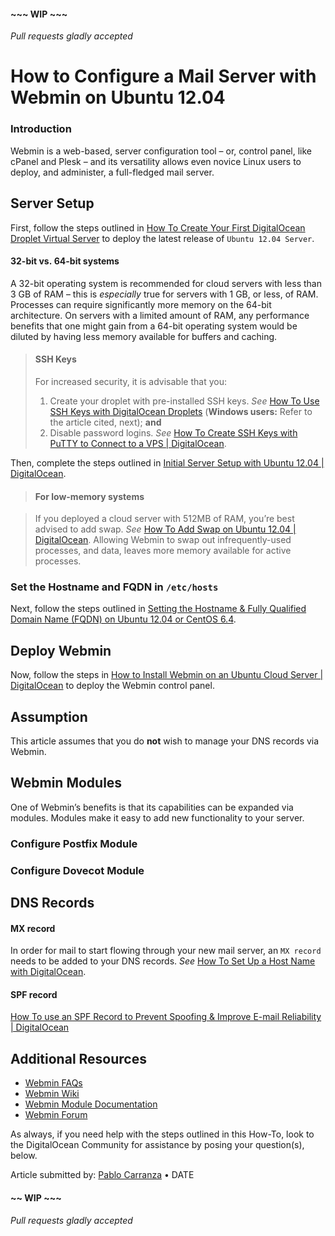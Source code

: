 #### ~~~ WIP ~~~

*Pull requests gladly accepted*

How to Configure a Mail Server with Webmin on Ubuntu 12.04
==========================================================

### Introduction

Webmin is a web-based, server configuration tool – or, control panel, like cPanel and Plesk – and its versatility allows even novice Linux users to deploy, and administer, a full-fledged mail server.

Server Setup
------------

First, follow the steps outlined in [How To Create Your First DigitalOcean Droplet Virtual Server](https://www.digitalocean.com/community/articles/how-to-create-your-first-digitalocean-droplet-virtual-server) to deploy the latest release of `Ubuntu 12.04 Server`.

#### 32-bit vs. 64-bit systems

A 32-bit operating system is recommended for cloud servers with less than 3 GB of RAM – this is *especially* true for servers with 1 GB, or less, of RAM. Processes can require significantly more memory on the 64-bit architecture. On servers with a limited amount of RAM, any performance benefits that one might gain from a 64-bit operating system would be diluted by having less memory available for buffers and caching.

> #### SSH Keys
>
> For increased security, it is advisable that you:
>
> 1.  Create your droplet with pre-installed SSH keys. *See* [How To Use SSH Keys with DigitalOcean Droplets](https://www.digitalocean.com/community/articles/how-to-use-ssh-keys-with-digitalocean-droplets) (**Windows users:** Refer to the article cited, next); **and**
> 2.  Disable password logins. *See* [How To Create SSH Keys with PuTTY to Connect to a VPS | DigitalOcean](https://www.digitalocean.com/community/articles/how-to-create-ssh-keys-with-putty-to-connect-to-a-vps).

Then, complete the steps outlined in [Initial Server Setup with Ubuntu 12.04 | DigitalOcean](https://www.digitalocean.com/community/articles/initial-server-setup-with-ubuntu-12-04).

> #### For low-memory systems

> If you deployed a cloud server with 512MB of RAM, you’re best advised to add swap. *See* [How To Add Swap on Ubuntu 12.04 | DigitalOcean](https://www.digitalocean.com/community/articles/how-to-add-swap-on-ubuntu-12-04). Allowing Webmin to swap out infrequently-used processes, and data, leaves more memory available for active processes.

### Set the Hostname and FQDN in `/etc/hosts`

Next, follow the steps outlined in [Setting the Hostname & Fully Qualified Domain Name (FQDN) on Ubuntu 12.04 or CentOS 6.4](https://github.com/DigitalOcean-User-Projects/Articles-and-Tutorials/blob/master/set_hostname_fqdn_on_ubuntu_centos.md).

Deploy Webmin
-------------

Now, follow the steps in [How to Install Webmin on an Ubuntu Cloud Server | DigitalOcean](https://www.digitalocean.com/community/articles/how-to-install-webmin-on-an-ubuntu-cloud-server) to deploy the Webmin control panel.

Assumption
----------

This article assumes that you do **not** wish to manage your DNS records via Webmin.

Webmin Modules
--------------

One of Webmin’s benefits is that its capabilities can be expanded via modules. Modules make it easy to add new functionality to your server.

### Configure Postfix Module

### Configure Dovecot Module

DNS Records
-----------

#### MX record

In order for mail to start flowing through your new mail server, an `MX record` needs to be added to your DNS records. *See* [How To Set Up a Host Name with DigitalOcean](https://www.digitalocean.com/community/articles/how-to-set-up-a-host-name-with-digitalocean).

#### SPF record

[How To use an SPF Record to Prevent Spoofing & Improve E-mail Reliability | DigitalOcean](https://www.digitalocean.com/community/articles/how-to-use-an-spf-record-to-prevent-spoofing-improve-e-mail-reliability)

Additional Resources
--------------------

-   [Webmin FAQs](http://www.webmin.com/faq.html)
-   [Webmin Wiki](http://doxfer.webmin.com/Webmin)
-   [Webmin Module Documentation](http://doxfer.webmin.com/Webmin/Modules)
-   [Webmin Forum](http://sourceforge.net/p/webadmin/discussion/600155)

As always, if you need help with the steps outlined in this How-To, look to the DigitalOcean Community for assistance by posing your question(s), below.

Article submitted by: [Pablo Carranza](https://plus.google.com/107285164064863645881?rel=author) • DATE

#### ~~ WIP ~~~

*Pull requests gladly accepted*
